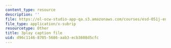 ```yaml
---
content_type: resource
description: ''
file: https://ol-ocw-studio-app-qa.s3.amazonaws.com/courses/esd-051j-engineering-innovation-and-design-fall-2012/d96c114687055686aab3ecb3608d5cfc_J1T7FwXryDE.vtt
file_type: application/x-subrip
resourcetype: Other
title: 3play caption file
uid: d96c1146-8705-5686-aab3-ecb3608d5cfc
---
```

